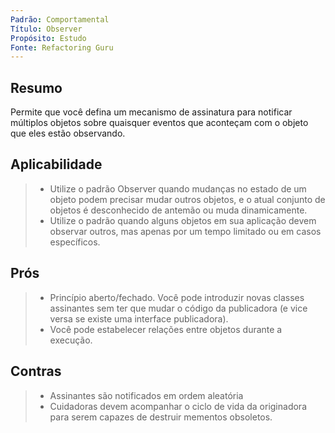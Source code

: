 ```yaml
---
Padrão: Comportamental
Título: Observer
Propósito: Estudo
Fonte: Refactoring Guru
---
```


## Resumo
Permite que você defina um mecanismo de assinatura para notificar múltiplos objetos sobre quaisquer eventos que aconteçam com o objeto que eles estão observando.

## Aplicabilidade
> * Utilize o padrão Observer quando mudanças no estado de um objeto podem precisar mudar outros objetos, e o atual conjunto de objetos é desconhecido de antemão ou muda dinamicamente.
> * Utilize o padrão quando alguns objetos em sua aplicação devem observar outros, mas apenas por um tempo limitado ou em casos específicos.


## Prós
> * Princípio aberto/fechado. Você pode introduzir novas classes assinantes sem ter que mudar o código da publicadora (e vice versa se existe uma interface publicadora).
> * Você pode estabelecer relações entre objetos durante a execução.

## Contras
> * Assinantes são notificados em ordem aleatória
> * Cuidadoras devem acompanhar o ciclo de vida da originadora para serem capazes de destruir mementos obsoletos.